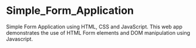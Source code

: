 # Simple_Form_Application
Simple Form Application using HTML, CSS and JavaScript. This web app demonstrates the use of HTML Form elements and DOM manipulation using Javascript.
